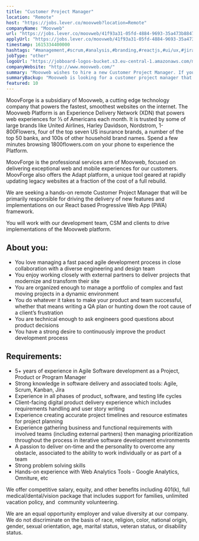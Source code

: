 ```yaml
---
title: "Customer Project Manager"
location: "Remote"
host: "https://jobs.lever.co/moovweb?location=Remote"
companyName: "Moovweb"
url: "https://jobs.lever.co/moovweb/41f93a31-05fd-4884-9693-35a473b8847b"
applyUrl: "https://jobs.lever.co/moovweb/41f93a31-05fd-4884-9693-35a473b8847b/apply"
timestamp: 1615334400000
hashtags: "#management,#scrum,#analysis,#branding,#reactjs,#ui/ux,#jira"
jobType: "other"
logoUrl: "https://jobboard-logos-bucket.s3.eu-central-1.amazonaws.com/moovweb"
companyWebsite: "http://www.moovweb.com/"
summary: "Moovweb wishes to hire a new Customer Project Manager. If you have 5+ years of experience in Agile Software development as a Project, Product or Program Manager, consider applying."
summaryBackup: "Moovweb is looking for a customer project manager that has experience in: #management, #branding, #reactjs."
featured: 10
---
```


MoovForge is a subsidiary of Moovweb, a cutting edge technology company that powers the fastest, smoothest websites on the internet. The Moovweb Platform is an Experience Delivery Network (XDN) that powers web experiences for ⅓ of Americans each month. It is trusted by some of large brands like United Airlines, Harley Davidson, Nordstrom, 1-800Flowers, four of the top seven US insurance brands, a number of the top 50 banks, and 100s of other household brand names. Spend a few minutes browsing 1800flowers.com on your phone to experience the Platform.

MoovForge is the professional services arm of Moovweb, focused on delivering exceptional web and mobile experiences for our customers. MoovForge also offers the Adapt platform, a unique tool geared at rapidly updating legacy websites at a fraction of the cost of a full rebuild.

We are seeking a hands-on remote Customer Project Manager that will be primarily responsible for driving the delivery of new features and implementations on our React based Progressive Web App (PWA)  framework.

You will work with our development team, CSM and clients to drive implementations of the Moovweb platform. 

## About you:

*   You love managing a fast paced agile development process in close collaboration with a diverse engineering and design team
*   You enjoy working closely with external partners to deliver projects that modernize and transform their site
*   You are organized enough to manage a portfolio of complex and fast moving projects in a dynamic environment
*   You do whatever it takes to make your product and team successful, whether that means writing a QA plan or hunting down the root cause of a client’s frustration
*   You are technical enough to ask engineers good questions about product decisions
*   You have a strong desire to continuously improve the product development process

## Requirements:

*   5+ years of experience in Agile Software development as a Project, Product or Program Manager
*   Strong knowledge in software delivery and associated tools: Agile, Scrum, Kanban, Jira
*   Experience in all phases of product, software, and testing life cycles
*   Client-facing digital product delivery experience which includes requirements handling and user story writing
*   Experience creating accurate project timelines and resource estimates for project planning
*   Experience gathering business and functional requirements with involved teams (including external partners) then managing prioritization throughout the process in iterative software development environments
*   A passion to deliver on-time and the personality to overcome any obstacle, associated to the ability to work individually or as part of a team
*   Strong problem solving skills
*   Hands-on experience with Web Analytics Tools - Google Analytics, Omniture, etc

We offer competitive salary, equity, and other benefits including 401(k), full medical/dental/vision package that includes support for families, unlimited vacation policy, and  community volunteering.

We are an equal opportunity employer and value diversity at our company. We do not discriminate on the basis of race, religion, color, national origin, gender, sexual orientation, age, marital status, veteran status, or disability status.
